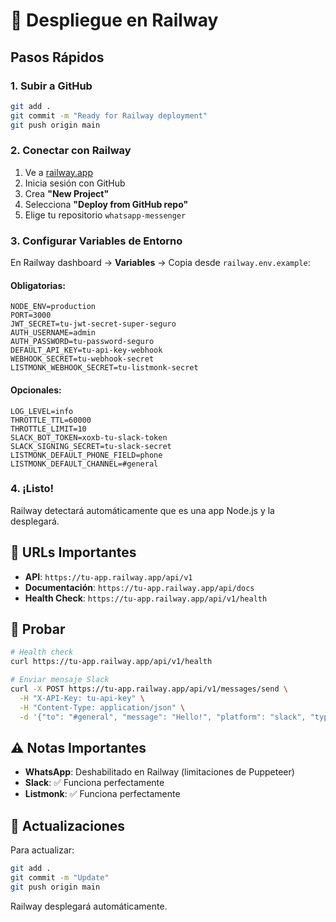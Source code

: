 # 🚀 Despliegue en Railway

## Pasos Rápidos

### 1. Subir a GitHub
```bash
git add .
git commit -m "Ready for Railway deployment"
git push origin main
```

### 2. Conectar con Railway
1. Ve a [railway.app](https://railway.app)
2. Inicia sesión con GitHub
3. Crea **"New Project"**
4. Selecciona **"Deploy from GitHub repo"**
5. Elige tu repositorio `whatsapp-messenger`

### 3. Configurar Variables de Entorno
En Railway dashboard → **Variables** → Copia desde `railway.env.example`:

#### **Obligatorias:**
```env
NODE_ENV=production
PORT=3000
JWT_SECRET=tu-jwt-secret-super-seguro
AUTH_USERNAME=admin
AUTH_PASSWORD=tu-password-seguro
DEFAULT_API_KEY=tu-api-key-webhook
WEBHOOK_SECRET=tu-webhook-secret
LISTMONK_WEBHOOK_SECRET=tu-listmonk-secret
```

#### **Opcionales:**
```env
LOG_LEVEL=info
THROTTLE_TTL=60000
THROTTLE_LIMIT=10
SLACK_BOT_TOKEN=xoxb-tu-slack-token
SLACK_SIGNING_SECRET=tu-slack-secret
LISTMONK_DEFAULT_PHONE_FIELD=phone
LISTMONK_DEFAULT_CHANNEL=#general
```

### 4. ¡Listo!
Railway detectará automáticamente que es una app Node.js y la desplegará.

## 🔗 URLs Importantes

- **API**: `https://tu-app.railway.app/api/v1`
- **Documentación**: `https://tu-app.railway.app/api/docs`
- **Health Check**: `https://tu-app.railway.app/api/v1/health`

## 🧪 Probar

```bash
# Health check
curl https://tu-app.railway.app/api/v1/health

# Enviar mensaje Slack
curl -X POST https://tu-app.railway.app/api/v1/messages/send \
  -H "X-API-Key: tu-api-key" \
  -H "Content-Type: application/json" \
  -d '{"to": "#general", "message": "Hello!", "platform": "slack", "type": "text"}'
```

## ⚠️ Notas Importantes

- **WhatsApp**: Deshabilitado en Railway (limitaciones de Puppeteer)
- **Slack**: ✅ Funciona perfectamente
- **Listmonk**: ✅ Funciona perfectamente

## 🔄 Actualizaciones

Para actualizar:
```bash
git add .
git commit -m "Update"
git push origin main
```

Railway desplegará automáticamente.
